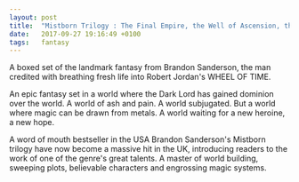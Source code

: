 ```yaml
---
layout: post
title:  "Mistborn Trilogy : The Final Empire, the Well of Ascension, the Hero of Ages"
date:   2017-09-27 19:16:49 +0100
tags:   fantasy
---
```


A boxed set of the landmark fantasy from Brandon Sanderson, the man credited with breathing fresh life into Robert Jordan's WHEEL OF TIME.

An epic fantasy set in a world where the Dark Lord has gained dominion over the world. A world of ash and pain. A world subjugated. But a world where magic can be drawn from metals. A world waiting for a new heroine, a new hope.

A word of mouth bestseller in the USA Brandon Sanderson's Mistborn trilogy have now become a massive hit in the UK, introducing readers to the work of one of the genre's great talents. A master of world building, sweeping plots, believable characters and engrossing magic systems.
